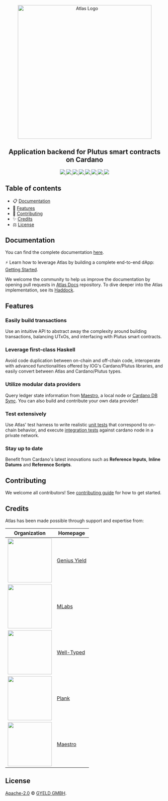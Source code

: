 <p align="center">
  <a href="https://atlas-app.io">
    <img src="https://storage.googleapis.com/geniusyield-atlas/logos/atlas-logo-light-mode.svg" alt="Atlas Logo" width="425" />
  </a>
  <h2 align="center">Application backend for Plutus smart contracts on Cardano</h2>
  <p align="center">
    <a href="https://atlas-app.io">
      <img src="https://img.shields.io/badge/-Documentation-blue?style=flat-square&logo=semantic-scholar&logoColor=white" />
    </a>
    <a href="https://haddock.atlas-app.io/">
      <img src="https://img.shields.io/badge/-Haddock-5E5184?style=flat-square&logo=haskell&logoColor=white" />
    </a>
    <a href="https://github.com/geniusyield/atlas/commits/main">
      <img src="https://img.shields.io/github/commit-activity/m/geniusyield/atlas?style=flat-square&label=Commit%20Activity" />
    </a>
    <a href="https://github.com/geniusyield/atlas/blob/main/LICENSE">
      <img src="https://img.shields.io/github/license/geniusyield/atlas?style=flat-square&label=Licence" />
    </a>
    <a href="https://github.com/geniusyield/atlas/actions/workflows/build.yml?query=branch%3Amain">
      <img src="https://img.shields.io/github/actions/workflow/status/geniusyield/atlas/build.yml?style=flat-square&branch=main&label=Build" />
    </a>
    <a href="./CONTRIBUTING.md">
      <img src="https://img.shields.io/badge/PRs-welcome-brightgreen.svg?style=flat-square" />
    </a>
    <a href="https://twitter.com/GeniusyieldO">
      <img src="https://img.shields.io/badge/-%40GeniusYieldO-F3F1EF?style=flat-square&logo=twitter&logoColor=1D9BF0" />
    </a>
    <a href="https://discord.gg/TNHf4fs626">
      <img src="https://img.shields.io/badge/-Discord-414EEC?style=flat-square&logo=discord&logoColor=white" />
    </a>
  </p>
</p>

## Table of contents

- 📋 [Documentation](#documentation)
- 🚀 [Features](#features)
- 📝 [Contributing](#contributing)
- ✨ [Credits](#credits)
- ⚖️ [License](#license)

## Documentation

You can find the complete documentation [here](https://atlas-app.io/).

⚡ Learn how to leverage Atlas by building a complete end-to-end dApp: [Getting Started](https://atlas-app.io/getting-started).

We welcome the community to help us improve the documentation by opening pull requests in [Atlas Docs](https://github.com/geniusyield/atlas-docs) repository.
To dive deeper into the Atlas implementation, see its [Haddock](https://haddock.atlas-app.io/).


## Features

### Easily build transactions
Use an intuitive API to abstract away the complexity around building transactions, balancing UTxOs, and interfacing with Plutus smart contracts.

### Leverage first-class Haskell
Avoid code duplication between on-chain and off-chain code, interoperate with advanced functionalities offered by IOG's Cardano/Plutus libraries, and easily convert between Atlas and Cardano/Plutus types.

### Utilize modular data providers
Query ledger state information from [Maestro](https://www.gomaestro.org/dapp-platform), a local node or [Cardano DB Sync](https://github.com/input-output-hk/cardano-db-sync). You can also build and contribute your own data provider!

### Test extensively
Use Atlas' test harness to write realistic [unit tests](https://atlas-app.io/getting-started/unit-tests) that correspond to on-chain behavior, and execute [integration tests](https://atlas-app.io/getting-started/integration-tests) against cardano node in a private network.

### Stay up to date
Benefit from Cardano's latest innovations such as **Reference Inputs**, **Inline Datums** and **Reference Scripts**.

## Contributing

We welcome all contributors! See [contributing guide](./CONTRIBUTING.md) for how to get started.

## Credits

Atlas has been made possible through support and expertise from:

| Organization                                                                                                              | Homepage                               |
|---------------------------------------------------------------------------------------------------------------------------|----------------------------------------|
| [<img src="https://storage.googleapis.com/geniusyield-atlas/logos/gy-black.png" width="140" />](https://geniusyield.co)   | [Genius Yield](https://geniusyield.co) | 
| [<img src="https://storage.googleapis.com/geniusyield-atlas/logos/mlabs.svg" width="140" />](https://mlabs.city/)         | [MLabs](https://mlabs.city/)           |
| [<img src="https://storage.googleapis.com/geniusyield-atlas/logos/well-typed.svg" width="140" />](https://well-typed.com/)| [Well-Typed](https://well-typed.com/)  |
| [<img src="https://storage.googleapis.com/geniusyield-atlas/logos/plank.svg" width="140" />](https://www.joinplank.com/)  | [Plank](https://www.joinplank.com/)    |
| [<img src="https://storage.googleapis.com/geniusyield-atlas/logos/maestro.svg" width="140" />](https://www.gomaestro.org/)| [Maestro](https://www.gomaestro.org/)  |


## License

[Apache-2.0](./LICENSE) © [GYELD GMBH](https://www.geniusyield.co).
